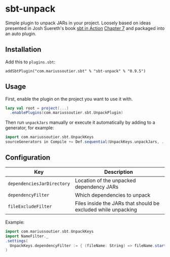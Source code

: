 # sbt-unpack

Simple plugin to unpack JARs in your project. Loosely based on ideas presented in Josh Suereth's book 
[sbt in Action](https://www.manning.com/books/sbt-in-action) 
[Chapter 7](https://github.com/jsuereth/sbt-in-action-examples/blob/master/chapter7/website/build.sbt) 
and packaged into an auto plugin.

## Installation

Add this to `plugins.sbt`:

```
addSbtPlugin("com.mariussoutier.sbt" % "sbt-unpack" % "0.9.5")
```

## Usage

First, enable the plugin on the project you want to use it with.

```scala
lazy val root = project(...)
  .enablePlugins(com.mariussoutier.sbt.UnpackPlugin)

```

Then run `unpackJars` manually or execute it automatically by adding to a generator, for example:

```scala
import com.mariussoutier.sbt.UnpackKeys
sourceGenerators in Compile += Def.sequential(UnpackKeys.unpackJars, ...)
```

## Configuration

| Key                         | Description                                                   |
| --------------------------- | ------------------------------------------------------------- |
| `dependenciesJarDirectory`  | Location of the unpacked dependency JARs                      | 
| `dependencyFilter`          | Which dependencies to unpack                                  | 
| `fileExcludeFilter`         | Files inside the JARs that should be excluded while unpacking |

Example:

```scala
import com.mariussoutier.sbt.UnpackKeys
import NameFilter._
.settings(
  UnpackKeys.dependencyFilter := { (fileName: String) => fileName.startsWith("example-") },
)
```
